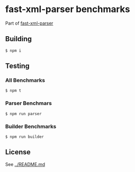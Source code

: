 # fast-xml-parser benchmarks

Part of [fast-xml-parser](../README.md)

## Building

```shell
$ npm i
```

## Testing

### All Benchmarks

```shell
$ npm t
```

### Parser Benchmars

```shell
$ npm run parser
```

### Builder Benchmarks

```shell
$ npm run builder
```

## License

See [../README.md](../README.md#license)
